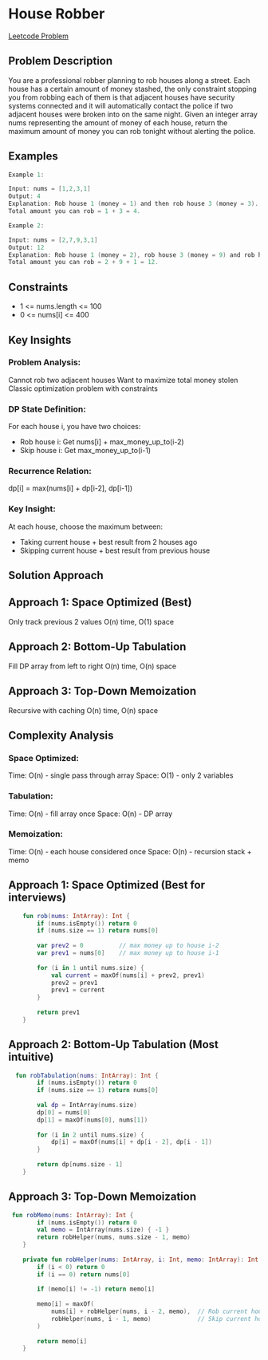 # House Robber
[Leetcode Problem](https://leetcode.com/problems/house-robber/description/)

## Problem Description
You are a professional robber planning to rob houses along a street. Each house has a certain amount of money stashed, the only constraint stopping you from robbing each of them is that adjacent houses have security systems connected and it will automatically contact the police if two adjacent houses were broken into on the same night.
Given an integer array nums representing the amount of money of each house, return the maximum amount of money you can rob tonight without alerting the police.

## Examples

```kotlin
Example 1:

Input: nums = [1,2,3,1]
Output: 4
Explanation: Rob house 1 (money = 1) and then rob house 3 (money = 3).
Total amount you can rob = 1 + 3 = 4.

Example 2:

Input: nums = [2,7,9,3,1]
Output: 12
Explanation: Rob house 1 (money = 2), rob house 3 (money = 9) and rob house 5 (money = 1).
Total amount you can rob = 2 + 9 + 1 = 12.

```

## Constraints
- 1 <= nums.length <= 100
- 0 <= nums[i] <= 400

## Key Insights

### Problem Analysis:
Cannot rob two adjacent houses
Want to maximize total money stolen
Classic optimization problem with constraints

### DP State Definition:
For each house i, you have two choices:
- Rob house i: Get nums[i] + max_money_up_to(i-2)
- Skip house i: Get max_money_up_to(i-1)

### Recurrence Relation:
dp[i] = max(nums[i] + dp[i-2], dp[i-1])

### Key Insight:
At each house, choose the maximum between:
- Taking current house + best result from 2 houses ago
- Skipping current house + best result from previous house

## Solution Approach

## Approach 1: Space Optimized (Best)
Only track previous 2 values
O(n) time, O(1) space

## Approach 2: Bottom-Up Tabulation
Fill DP array from left to right
O(n) time, O(n) space

## Approach 3: Top-Down Memoization
Recursive with caching
O(n) time, O(n) space


## Complexity Analysis

### Space Optimized:
Time: O(n) - single pass through array
Space: O(1) - only 2 variables

### Tabulation:
Time: O(n) - fill array once
Space: O(n) - DP array

### Memoization:
Time: O(n) - each house considered once
Space: O(n) - recursion stack + memo


## Approach 1: Space Optimized (Best for interviews)

```kotlin
    fun rob(nums: IntArray): Int {
        if (nums.isEmpty()) return 0
        if (nums.size == 1) return nums[0]
        
        var prev2 = 0          // max money up to house i-2
        var prev1 = nums[0]    // max money up to house i-1
        
        for (i in 1 until nums.size) {
            val current = maxOf(nums[i] + prev2, prev1)
            prev2 = prev1
            prev1 = current
        }
        
        return prev1
    }

```

## Approach 2: Bottom-Up Tabulation (Most intuitive)

```kotlin
  fun robTabulation(nums: IntArray): Int {
        if (nums.isEmpty()) return 0
        if (nums.size == 1) return nums[0]
        
        val dp = IntArray(nums.size)
        dp[0] = nums[0]
        dp[1] = maxOf(nums[0], nums[1])
        
        for (i in 2 until nums.size) {
            dp[i] = maxOf(nums[i] + dp[i - 2], dp[i - 1])
        }
        
        return dp[nums.size - 1]
    }

```
## Approach 3: Top-Down Memoization

```kotlin
 fun robMemo(nums: IntArray): Int {
        if (nums.isEmpty()) return 0
        val memo = IntArray(nums.size) { -1 }
        return robHelper(nums, nums.size - 1, memo)
    }
    
    private fun robHelper(nums: IntArray, i: Int, memo: IntArray): Int {
        if (i < 0) return 0
        if (i == 0) return nums[0]
        
        if (memo[i] != -1) return memo[i]
        
        memo[i] = maxOf(
            nums[i] + robHelper(nums, i - 2, memo),  // Rob current house
            robHelper(nums, i - 1, memo)             // Skip current house
        )
        
        return memo[i]
    }

```


